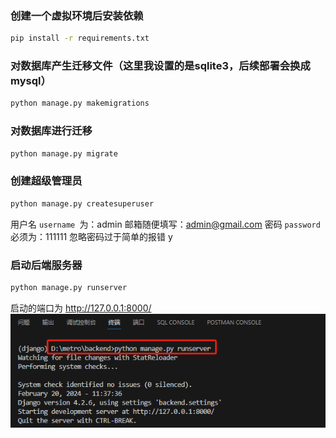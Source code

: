 ### 创建一个虚拟环境后安装依赖

```bash
pip install -r requirements.txt
```

### 对数据库产生迁移文件（这里我设置的是sqlite3，后续部署会换成mysql）
```bash
python manage.py makemigrations
```

### 对数据库进行迁移
```bash
python manage.py migrate
```

### 创建超级管理员
```bash
python manage.py createsuperuser
```

用户名 `username `为：admin
邮箱随便填写：admin@gmail.com
密码 `password`必须为：111111
忽略密码过于简单的报错 y

### 启动后端服务器
```bash
python manage.py runserver
```
启动的端口为 http://127.0.0.1:8000/
![alt text](image.png)